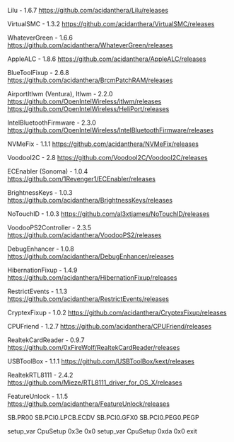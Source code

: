 Lilu - 1.6.7
https://github.com/acidanthera/Lilu/releases

VirtualSMC - 1.3.2
https://github.com/acidanthera/VirtualSMC/releases

WhateverGreen - 1.6.6
https://github.com/acidanthera/WhateverGreen/releases

AppleALC - 1.8.6
https://github.com/acidanthera/AppleALC/releases

BlueToolFixup - 2.6.8
https://github.com/acidanthera/BrcmPatchRAM/releases

AirportItlwm (Ventura), Itlwm - 2.2.0
https://github.com/OpenIntelWireless/itlwm/releases
https://github.com/OpenIntelWireless/HeliPort/releases

IntelBluetoothFirmware - 2.3.0
https://github.com/OpenIntelWireless/IntelBluetoothFirmware/releases

NVMeFix - 1.1.1
https://github.com/acidanthera/NVMeFix/releases

VoodooI2C - 2.8
https://github.com/VoodooI2C/VoodooI2C/releases

ECEnabler (Sonoma) - 1.0.4
https://github.com/1Revenger1/ECEnabler/releases

BrightnessKeys - 1.0.3
https://github.com/acidanthera/BrightnessKeys/releases

NoTouchID - 1.0.3
https://github.com/al3xtjames/NoTouchID/releases

VoodooPS2Controller - 2.3.5
https://github.com/acidanthera/VoodooPS2/releases

DebugEnhancer - 1.0.8
https://github.com/acidanthera/DebugEnhancer/releases

HibernationFixup - 1.4.9
https://github.com/acidanthera/HibernationFixup/releases

RestrictEvents - 1.1.3
https://github.com/acidanthera/RestrictEvents/releases

CryptexFixup - 1.0.2
https://github.com/acidanthera/CryptexFixup/releases

CPUFriend - 1.2.7
https://github.com/acidanthera/CPUFriend/releases

RealtekCardReader - 0.9.7
https://github.com/0xFireWolf/RealtekCardReader/releases

USBToolBox - 1.1.1
https://github.com/USBToolBox/kext/releases

RealtekRTL8111 - 2.4.2
https://github.com/Mieze/RTL8111_driver_for_OS_X/releases

FeatureUnlock - 1.1.5
https://github.com/acidanthera/FeatureUnlock/releases

SB.PR00
SB.PCI0.LPCB.ECDV
SB.PCI0.GFX0 SB.PCI0.PEG0.PEGP

setup_var CpuSetup 0x3e 0x0
setup_var CpuSetup 0xda 0x0
exit